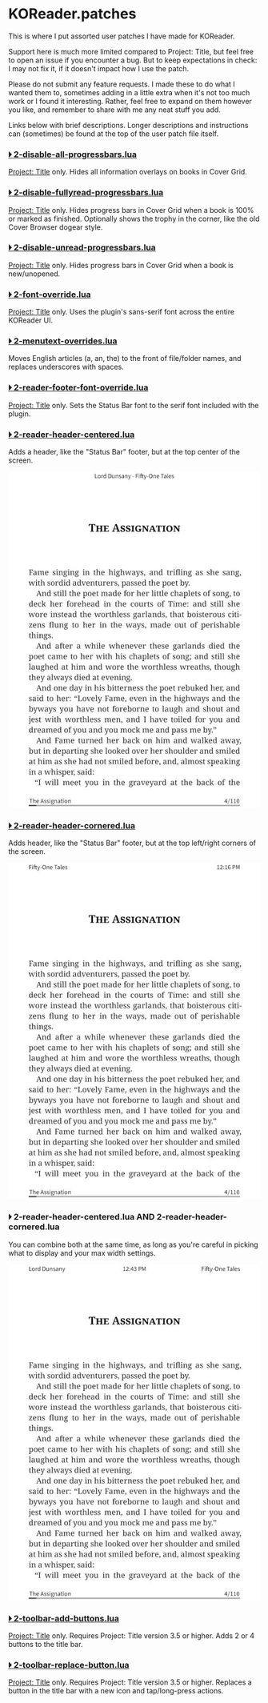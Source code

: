 # KOReader.patches

This is where I put assorted user patches I have made for KOReader. 

Support here is much more limited compared to Project: Title, but feel free to open an issue if you encounter a bug. 
But to keep expectations in check: I may not fix it, if it doesn't impact how I use the patch.

Please do not submit any feature requests. I made these to do what I wanted them to, sometimes adding in a little 
extra when it's not too much work or I found it interesting. Rather, feel free to expand on them however you like, 
and remember to share with me any neat stuff you add.

Links below with brief descriptions. Longer descriptions and instructions can (sometimes) be found at the top of the
user patch file itself.

### [🞂 2-disable-all-progressbars.lua](2-disable-all-progressbars.lua)
[Project: Title](https://github.com/joshuacant/ProjectTitle) only. Hides all information overlays on books in Cover Grid.



### [🞂 2-disable-fullyread-progressbars.lua](2-disable-fullyread-progressbars.lua)
[Project: Title](https://github.com/joshuacant/ProjectTitle) only. Hides progress bars in Cover Grid when a book is 100% or marked
as finished. Optionally shows the trophy in the corner, like the old Cover Browser dogear style.



### [🞂 2-disable-unread-progressbars.lua](2-disable-unread-progressbars.lua)
[Project: Title](https://github.com/joshuacant/ProjectTitle) only. Hides progress bars in Cover Grid when a book is new/unopened.



### [🞂 2-font-override.lua](2-font-override.lua)
[Project: Title](https://github.com/joshuacant/ProjectTitle) only. Uses the plugin's sans-serif font across the entire KOReader UI.



### [🞂 2-menutext-overrides.lua](2-menutext-overrides.lua)
Moves English articles (a, an, the) to the front of file/folder names, and replaces underscores with spaces.



### [🞂 2-reader-footer-font-override.lua](2-reader-footer-font-override.lua)
[Project: Title](https://github.com/joshuacant/ProjectTitle) only. Sets the Status Bar font to the serif font included with the plugin.



### [🞂 2-reader-header-centered.lua](2-reader-header-centered.lua)
Adds a header, like the "Status Bar" footer, but at the top center of the screen.

<img src="resources/centered.jpg" width="600px">



### [🞂 2-reader-header-cornered.lua](2-reader-header-cornered.lua)
Adds header, like the "Status Bar" footer, but at the top left/right corners of the screen.

<img src="resources/cornered.jpg" width="600px">



### 🞂 2-reader-header-centered.lua AND 2-reader-header-cornered.lua
You can combine both at the same time, as long as you're careful in picking what to display and your max width settings.

<img src="resources/both.jpg" width="600px">



### [🞂 2-toolbar-add-buttons.lua](2-toolbar-add-buttons.lua)
[Project: Title](https://github.com/joshuacant/ProjectTitle) only. Requires Project: Title version 3.5 or higher. Adds 2 or 4
buttons to the title bar.



### [🞂 2-toolbar-replace-button.lua](2-toolbar-replace-button.lua)
[Project: Title](https://github.com/joshuacant/ProjectTitle) only.  Requires Project: Title version 3.5 or higher. Replaces
a button in the title bar with a new icon and tap/long-press actions.
